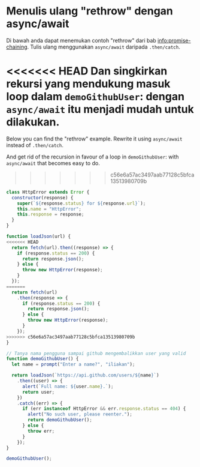 # Menulis ulang "rethrow" dengan async/await

Di bawah anda dapat menemukan contoh "rethrow" dari bab <info:promise-chaining>. Tulis ulang menggunakan `async/await` daripada `.then/catch`.

<<<<<<< HEAD
Dan singkirkan rekursi yang mendukung masuk loop dalam `demoGithubUser`: dengan `async/await` itu menjadi mudah untuk dilakukan.
=======
Below you can find the "rethrow" example. Rewrite it using `async/await` instead of `.then/catch`.

And get rid of the recursion in favour of a loop in `demoGithubUser`: with `async/await` that becomes easy to do.
>>>>>>> c56e6a57ac3497aab77128c5bfca13513980709b

```js run
class HttpError extends Error {
  constructor(response) {
    super(`${response.status} for ${response.url}`);
    this.name = "HttpError";
    this.response = response;
  }
}

function loadJson(url) {
<<<<<<< HEAD
  return fetch(url).then((response) => {
    if (response.status == 200) {
      return response.json();
    } else {
      throw new HttpError(response);
    }
  });
=======
  return fetch(url)
    .then(response => {
      if (response.status == 200) {
        return response.json();
      } else {
        throw new HttpError(response);
      }
    });
>>>>>>> c56e6a57ac3497aab77128c5bfca13513980709b
}

// Tanya nama pengguna sampai github mengembalikkan user yang valid
function demoGithubUser() {
  let name = prompt("Enter a name?", "iliakan");

  return loadJson(`https://api.github.com/users/${name}`)
    .then((user) => {
      alert(`Full name: ${user.name}.`);
      return user;
    })
    .catch((err) => {
      if (err instanceof HttpError && err.response.status == 404) {
        alert("No such user, please reenter.");
        return demoGithubUser();
      } else {
        throw err;
      }
    });
}

demoGithubUser();
```
